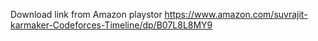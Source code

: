 Download link from Amazon playstor
https://www.amazon.com/suvrajit-karmaker-Codeforces-Timeline/dp/B07L8L8MY9
